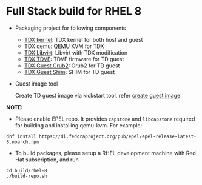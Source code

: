 
# Full Stack build for RHEL 8

- Packaging project for following components

  - [TDX kernel](./intel-mvp-tdx-kernel/): TDX kernel for both host and guest
  - [TDX qemu](./intel-mvp-tdx-qemu-kvm/): QEMU KVM for TDX
  - [TDX Libvirt](./intel-mvp-tdx-libvirt/): Libvirt with TDX modification
  - [TDX TDVF](./intel-mvp-ovmf/): TDVF firmware for TD guest
  - [TDX Guest Grub2](./intel-mvp-tdx-guest-grub2/): Grub2 for TD guest
  - [TDX Guest Shim](./intel-mvp-tdx-guest-shim/): SHIM for TD guest

- Guest image tool

  Create TD guest image via kickstart tool, refer [create guest image](../../doc/create_guest_image.md)

**NOTE:**

  - Please enable EPEL repo. It provides `capstone` and `libcapstone` required for building and installing qemu-kvm.
  For example:

  ```
  dnf install https://dl.fedoraproject.org/pub/epel/epel-release-latest-8.noarch.rpm
  ```

  - To build packages, please setup a RHEL development machine with Red Hat
  subscription, and run

  ```
  cd build/rhel-8
  ./build-repo.sh
  ```
